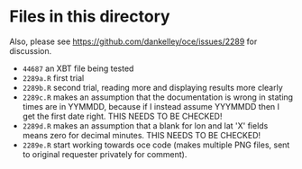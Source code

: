 # Files in this directory

Also, please see https://github.com/dankelley/oce/issues/2289 for discussion.

* `44687` an XBT file being tested
* `2289a.R` first trial
* `2289b.R` second trial, reading more and displaying results more clearly
* `2289c.R` makes an assumption that the documentation is wrong in stating
  times are in YYMMDD, because if I instead assume YYYMMDD then I get the first
  date right. THIS NEEDS TO BE CHECKED!
* `2289d.R` makes an assumption that a blank for lon and lat 'X' fields means
  zero for decimal minutes. THIS NEEDS TO BE CHECKED!
* `2289e.R` start working towards oce code (makes multiple PNG files, sent to
  original requester privately for comment).
